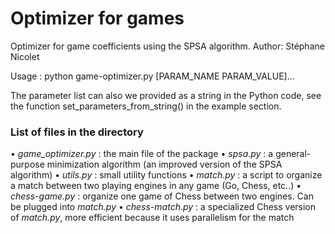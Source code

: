 # Optimizer for games

Optimizer for game coefficients using the SPSA algorithm.
Author: Stéphane Nicolet

Usage : python game-optimizer.py [PARAM_NAME PARAM_VALUE]...

The parameter list can also we provided as a string in the Python code,
see the function set_parameters_from_string() in the example section.

### List of files in the directory ###

• *game_optimizer.py* : the main file of the package
• *spsa.py* : a general-purpose minimization algorithm (an improved version of the SPSA algorithm)
• *utils.py* : small utility functions
• *match.py* : a script to organize a match between two playing engines in any game (Go, Chess, etc..)
• *chess-game.py* : organize one game of Chess between two engines. Can be plugged into *match.py*
• *chess-match.py* : a specialized Chess version of *match.py*, more efficient because it uses parallelism for the match
